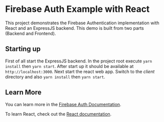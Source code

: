 # Firebase Auth Example with React

This project demonstrates the Firebase Authentication implementation with React and an ExpressJS backend. This demo is built from two parts (Backend and Frontend).

## Starting up

First of all start the ExpressJS backend. In the project root execute `yarn install` then `yarn start`. After start up it should be available at `http://localhost:3000`. Next start the react web app. Switch to the *client* directory and also `yarn install` then `yarn start`.

## Learn More

You can learn more in the [Firebase Auth Documentation](https://firebase.google.com/docs/auth/web/password-auth).

To learn React, check out the [React documentation](https://reactjs.org/).
